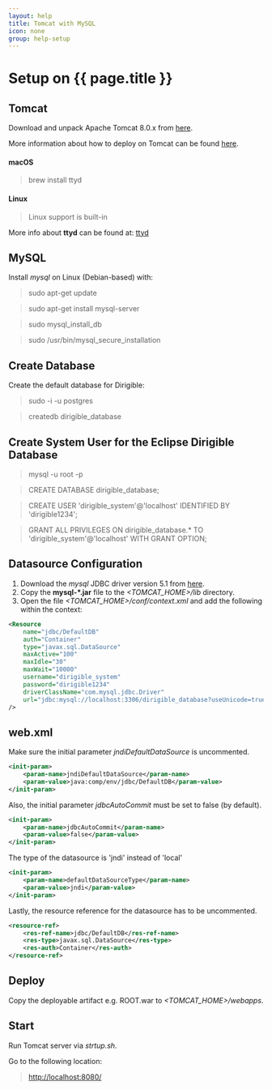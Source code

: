 ```yaml
---
layout: help
title: Tomcat with MySQL
icon: none
group: help-setup
---
```


Setup on {{ page.title }}
===


Tomcat
---

Download and unpack Apache Tomcat 8.0.x from [here](http://tomcat.apache.org/download-80.cgi).

More information about how to deploy on Tomcat can be found [here](http://tomcat.apache.org/tomcat-8.0-doc/appdev/deployment.html).

#### macOS

> brew install ttyd

#### Linux

> Linux support is built-in

More info about **ttyd** can be found at: [ttyd](https://github.com/tsl0922/ttyd)

MySQL
---

Install *mysql* on Linux (Debian-based) with:

> sudo apt-get update

> sudo apt-get install mysql-server

> sudo mysql\_install\_db

> sudo /usr/bin/mysql\_secure\_installation

Create Database
---

Create the default database for Dirigible:

> sudo -i -u postgres

> createdb dirigible_database

Create System User for the Eclipse Dirigible Database
---

> mysql -u root -p

> CREATE DATABASE dirigible_database;

> CREATE USER 'dirigible_system'@'localhost' IDENTIFIED BY 'dirigible1234';

> GRANT ALL PRIVILEGES ON dirigible_database.* TO 'dirigible_system'@'localhost' WITH GRANT OPTION;

Datasource Configuration
---

1. Download the *mysql* JDBC driver version 5.1 from [here](http://dev.mysql.com/downloads/connector/j/).
2. Copy the **mysql-*.jar** file to the *<TOMCAT_HOME>/lib* directory.
3. Open the file *<TOMCAT_HOME>/conf/context.xml* and add the following within the context:

```xml
<Resource 
	name="jdbc/DefaultDB"
	auth="Container"
	type="javax.sql.DataSource"
	maxActive="100"
	maxIdle="30"
	maxWait="10000"
	username="dirigible_system"
	password="dirigible1234"
	driverClassName="com.mysql.jdbc.Driver"
	url="jdbc:mysql://localhost:3306/dirigible_database?useUnicode=true&amp;characterEncoding=UTF-8"
/>
```

web.xml
---

Make sure the initial parameter *jndiDefaultDataSource* is uncommented.

```xml
<init-param>
	<param-name>jndiDefaultDataSource</param-name>
	<param-value>java:comp/env/jdbc/DefaultDB</param-value>
</init-param>
```

Also, the initial parameter *jdbcAutoCommit* must be set to false (by default).

```xml
<init-param>
	<param-name>jdbcAutoCommit</param-name>
	<param-value>false</param-value>
</init-param>
```

The type of the datasource is 'jndi' instead of 'local'

```xml
<init-param>
	<param-name>defaultDataSourceType</param-name>
	<param-value>jndi</param-value>
</init-param>
```

Lastly, the resource reference for the datasource has to be uncommented.

```xml
<resource-ref>
	<res-ref-name>jdbc/DefaultDB</res-ref-name>
	<res-type>javax.sql.DataSource</res-type>
	<res-auth>Container</res-auth>
</resource-ref>
```

Deploy
---

Copy the deployable artifact e.g. ROOT.war to *<TOMCAT_HOME>/webapps*.

Start
---

Run Tomcat server via *strtup.sh*. 

Go to the following location: 

> [http://localhost:8080/](http://localhost:8080/)
